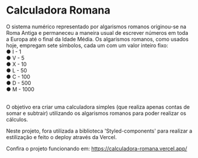 # Calculadora Romana <br/>

O sistema numérico representado por algarismos romanos originou-se na Roma Antiga e permaneceu a maneira usual de escrever números em toda a Europa até o final da Idade Média. Os algarismos romanos, como usados hoje, empregam sete símbolos, cada um com um valor inteiro fixo: <br/>
● I - 1 <br/>
● V - 5 <br/>
● X - 10 <br/>
● L - 50 <br/>
● C - 100 <br/>
● D - 500 <br/>
● M - 1000 <br/>
<br/>

O objetivo era criar uma calculadora simples (que realiza apenas contas de somar e subtrair) utilizando os algarismos romanos para poder realizar os cálculos.

Neste projeto, fora utilizada a biblioteca 'Styled-components' para realizar a estilização e feito o deploy através da Vercel.

Confira o projeto funcionando em: https://calculadora-romana.vercel.app/